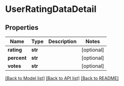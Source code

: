 # UserRatingDataDetail

## Properties
Name | Type | Description | Notes
------------ | ------------- | ------------- | -------------
**rating** | **str** |  | [optional] 
**percent** | **str** |  | [optional] 
**votes** | **str** |  | [optional] 

[[Back to Model list]](../README.md#documentation-for-models) [[Back to API list]](../README.md#documentation-for-api-endpoints) [[Back to README]](../README.md)

